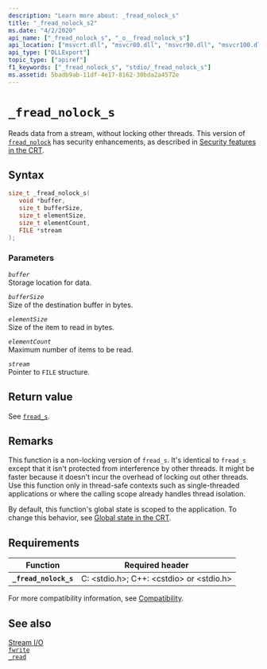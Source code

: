 ```yaml
---
description: "Learn more about: _fread_nolock_s"
title: "_fread_nolock_s2"
ms.date: "4/2/2020"
api_name: ["_fread_nolock_s", "_o__fread_nolock_s"]
api_location: ["msvcrt.dll", "msvcr80.dll", "msvcr90.dll", "msvcr100.dll", "msvcr100_clr0400.dll", "msvcr110.dll", "msvcr110_clr0400.dll", "msvcr120.dll", "msvcr120_clr0400.dll", "ucrtbase.dll", "api-ms-win-crt-stdio-l1-1-0.dll", "api-ms-win-crt-private-l1-1-0.dll"]
api_type: ["DLLExport"]
topic_type: ["apiref"]
f1_keywords: ["_fread_nolock_s", "stdio/_fread_nolock_s"]
ms.assetid: 5badb9ab-11df-4e17-8162-30bda2a4572e
---
```

# `_fread_nolock_s`

Reads data from a stream, without locking other threads. This version of [`fread_nolock`](fread-nolock.md) has security enhancements, as described in [Security features in the CRT](../security-features-in-the-crt.md).

## Syntax

```C
size_t _fread_nolock_s(
   void *buffer,
   size_t bufferSize,
   size_t elementSize,
   size_t elementCount,
   FILE *stream
);
```

### Parameters

*`buffer`*\
Storage location for data.

*`bufferSize`*\
Size of the destination buffer in bytes.

*`elementSize`*\
Size of the item to read in bytes.

*`elementCount`*\
Maximum number of items to be read.

*`stream`*\
Pointer to `FILE` structure.

## Return value

See [`fread_s`](fread-s.md).

## Remarks

This function is a non-locking version of `fread_s`. It's identical to `fread_s` except that it isn't protected from interference by other threads. It might be faster because it doesn't incur the overhead of locking out other threads. Use this function only in thread-safe contexts such as single-threaded applications or where the calling scope already handles thread isolation.

By default, this function's global state is scoped to the application. To change this behavior, see [Global state in the CRT](../global-state.md).

## Requirements

| Function | Required header |
|---|---|
| **`_fread_nolock_s`** | C: \<stdio.h>; C++: \<cstdio> or \<stdio.h> |

For more compatibility information, see [Compatibility](../compatibility.md).

## See also

[Stream I/O](../stream-i-o.md)\
[`fwrite`](fwrite.md)\
[`_read`](read.md)
